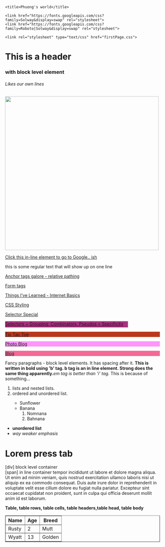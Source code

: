 <!DOCTYPE html>
<html>
<head>

<!-- Metadata goes in head -->

	<title>Phuong's world</title>
<!-- Fonts -->
	<link href="https://fonts.googleapis.com/css?family=Solway&display=swap" rel="stylesheet">
	<link href="https://fonts.googleapis.com/css?family=Roboto|Solway&display=swap" rel="stylesheet">
<!-- CSS -->
	<link rel="stylesheet" type="text/css" href="firstPage.css">
</head>
<body>
<!-- content goes in the body -->
<h1>This is a header</h1>
<h3>with block level element</h3>
<h6>Likes our own lines</h6>

<img src="https://previews.123rf.com/images/masarik512/masarik5121810/masarik512181000117/110134298-cute-dog-redhead-pembroke-welsh-corgi-standing-a-skateboard-on-the-street-for-a-summer-walk-in-the-p.jpg" width="500px">

<a href="http://www.google.com">Click this in-line element to go to Google.. ish</a>

this is some regular text that will show up on one line 

<p><a href="page2.html">Anchor tags galore - relative pathing</a></p>

<p><a href="form.html">Form tags</a></p>
<p><a href="thingIveLearned.html">Things I've Learned - Internet Basics</a></p>
<p><a href="aboutMe.html">CSS Styling</a></p>
<p><a href="Selectas.html">Selector Special</a></p>
<div style="background: #a8327f; width: 400px; height: 20px">
	<p>
		<a href="selectorsExercise.html">Selectors + Grouping, Combinators, Pseudos = Specificity </a>
	</p>
</div>
<div style="background: #b9381d">
	<p>
		<a href="tictactoe.html">Tic Tac Toe</a>
	</p>
</div>
<div style="background: #ff95fa">
	<p>
		<a href="photoBlog.html">Photo Blog</a>
	</p>
</div>
<div style="background: #f46996">
	<p>
		<a href="blog.html">Blog</a>
	</p>
</div>




<p>Fancy paragraphs - block level elements. It has spacing after it. <b>This is written in bold using 'b' tag. b tag is an in line element.</b><strong> Strong does the same thing apparently.</strong><em>em tag is better than 'i' tag.</em> This is because of something...</p>

<ol>
	<li>lists and nested lists. </li>
		<li>ordered and unordered list.</li>
			<ul>
				<li>Sunflower</li>
				<li>Banana
					<ol>
						<li>Nomnana</li>
						<li>Bahnana</li>
					</ol>
				</li>
			</ul>
</ol>


<ul>
	<li><strong>unordered list</strong></li>
	<li><em>way weaker emphasis</em></li>
</ul>

<div>
<h1>Lorem press tab</h1>

<p><div>[div] block level container</div> <span>[span] in line container</span>
tempor incididunt ut labore et dolore magna aliqua. Ut enim ad minim veniam,
quis nostrud exercitation ullamco laboris nisi ut aliquip ex ea commodo
consequat. Duis aute irure dolor in reprehenderit in voluptate velit esse
cillum dolore eu fugiat nulla pariatur. Excepteur sint occaecat cupidatat non
proident, sunt in culpa qui officia deserunt mollit anim id est laborum.</p>
</div>

<strong>Table, table rows, table cells, table headers,table head, table body</strong>
<table border="1">
	<thead>
		<tr>
			<th>Name</th>
			<th>Age</th>
			<th>Breed</th>
		</tr>
	</thead>
	<tbody>
		<tr>
			<td>Rusty</td>
			<td>2</td>
			<td>Mutt</td>
		</tr>
		<tr>
			<td>Wyatt</td>
			<td>13</td>
			<td>Golden</td>
		</tr>
	</tbody>
</table>

</body>
</html>

